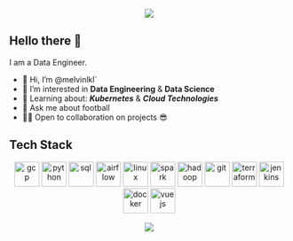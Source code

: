 <p align="center">
  <img src="https://capsule-render.vercel.app/api?type=waving&height=300&color=timeGradient&text=Hello!&textBg=false&animation=fadeIn"/>
</p>

## Hello there 👋 

I am a Data Engineer. 

- 👋 Hi, I’m @melvinlkl`
- 👀 I’m interested in **Data Engineering** & **Data Science**
- 🌱 Learning about: ***Kubernetes*** & ***Cloud Technologies***
- 💬 Ask me about football
- 👨‍💻 Open to collaboration on projects 😎

<h2>Tech Stack</h2>
<p align="center">
<img src="https://cdn.jsdelivr.net/gh/devicons/devicon@latest/icons/googlecloud/googlecloud-original-wordmark.svg" alt="gcp" width="45" height="45" />
<img src="https://cdn.jsdelivr.net/gh/devicons/devicon@latest/icons/python/python-original-wordmark.svg" alt="python" width="45" height="45"/>
<img src="https://cdn.jsdelivr.net/gh/devicons/devicon@latest/icons/azuresqldatabase/azuresqldatabase-original.svg" alt="sql" width="45" height="45" />
<img src="https://cdn.jsdelivr.net/gh/devicons/devicon@latest/icons/apacheairflow/apacheairflow-original-wordmark.svg" alt="airflow" width="45" height="45"/>
<img src="https://cdn.jsdelivr.net/gh/devicons/devicon@latest/icons/linux/linux-original.svg" alt="linux" width="45" height="45"/>
<img src="https://cdn.jsdelivr.net/gh/devicons/devicon@latest/icons/apachespark/apachespark-original-wordmark.svg" alt="spark" width="45" height="45" />
<img src="https://cdn.jsdelivr.net/gh/devicons/devicon@latest/icons/hadoop/hadoop-original-wordmark.svg" alt="hadoop" width="45" height="45"/>
<img src="https://cdn.jsdelivr.net/gh/devicons/devicon@latest/icons/git/git-original-wordmark.svg" alt="git" width="45" height="45"/>          
<img src="https://cdn.jsdelivr.net/gh/devicons/devicon@latest/icons/terraform/terraform-original-wordmark.svg" alt="terraform" width="45" height="45"/>    
<img src="https://cdn.jsdelivr.net/gh/devicons/devicon@latest/icons/jenkins/jenkins-original.svg" alt="jenkins" width="45" height="45"/>
<img src="https://cdn.jsdelivr.net/gh/devicons/devicon@latest/icons/docker/docker-original-wordmark.svg" alt="docker" width="45" height="45"/>          
<img src="https://cdn.jsdelivr.net/gh/devicons/devicon@latest/icons/vuejs/vuejs-original-wordmark.svg" alt="vuejs" width="45" height="45"/>
</p>

<p align="center">
 <img src="https://capsule-render.vercel.app/api?type=waving&height=100&color=timeGradient&textBg=false&animation=fadeIn&section=footer" />
</p>

